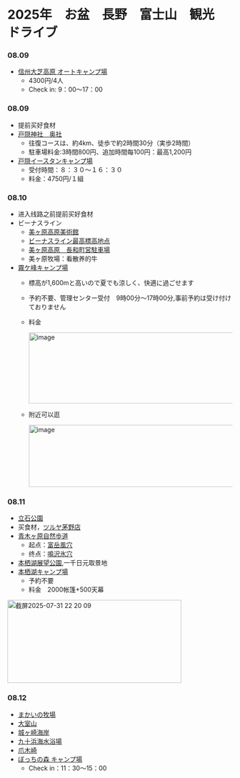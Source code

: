 # 2025年　お盆　長野　富士山　観光　ドライブ

### 08.09
- [信州大芝高原 オートキャンプ場](https://maps.app.goo.gl/QfF1kdcmaip4s6oWA)
  - 4300円/4人
  - Check in: 9：00～17：00

### 08.09
- 提前买好食材
- [戸隠神社　奥社](https://maps.app.goo.gl/7SQ7RfzbXZGqtATw5?g_st=ipc)
  - 往復コースは、約4km、徒歩で約2時間30分（実歩2時間）
  - 駐車場料金:3時間800円、追加時間每100円：最高1,200円
- [戸隠イースタンキャンプ場](https://maps.app.goo.gl/pYuToGchyFnXiN418)
  - 受付時間：８：３０～１６：３０
  - 料金：4750円/１組

### 08.10
- 进入线路之前提前买好食材
- ビーナスライン
  - [美ヶ原高原美術館](https://maps.app.goo.gl/N2ywtfsGiLnKdYnn8)
  - [ビーナスライン最高標高地点](https://maps.app.goo.gl/9TrFWEfEPa9KM3UX6)
  - [美ヶ原高原　長和町営駐車場](https://maps.app.goo.gl/fBmqWkeJbisDpgac9)
  - 美ヶ原牧場：看散养的牛
- [霧ケ峰キャンプ場](https://maps.app.goo.gl/nCvfYeBVp6sXDQxf8)
  - 標高が1,600mと高いので夏でも涼しく、快適に過ごせます
  - 予約不要、管理センター受付　9時00分～17時00分,事前予約は受け付けておりません
  - 料金
    
    <img width="464" height="159" alt="image" src="https://github.com/user-attachments/assets/980c0e86-2eb2-410f-9177-e60a7b5aa691" />

  - 附近可以逛
 
    <img width="863" height="139" alt="image" src="https://github.com/user-attachments/assets/a6503f38-bd14-4c40-9c83-6b6e101d3b58" />

### 08.11
- [立石公園](https://maps.app.goo.gl/H8UeP6cqh79cAYFC7)
- 买食材，[ツルヤ茅野店](https://maps.app.goo.gl/okRjyGEwWBAn69uXA?g_st=ipc)
- [青木ヶ原自然歩道](https://maps.app.goo.gl/MZVrU6NpiUPLKjyh6?g_st=ipc)
  - 起点：[富岳風穴](https://maps.app.goo.gl/oq3zsFzCqUXsiAJM7?g_st=ipc)
  - 终点：[鳴沢氷穴](https://maps.app.goo.gl/kAm8rsChwHbjrDi98?g_st=ipc)
- [本栖湖展望公園](https://maps.app.goo.gl/G1zdVuByqxU8GFXn9?g_st=ipc),一千日元取景地
- [本栖湖キャンプ場](https://maps.app.goo.gl/HP9XYs7tdApGkLLJA)
  - 予約不要
  - 料金　2000帐篷+500天幕
<img width="389" height="186" alt="截屏2025-07-31 22 20 09" src="https://github.com/user-attachments/assets/a224fcc7-bd13-4bdb-9673-882aecf057f2" />

### 08.12
- [まかいの牧場](https://maps.app.goo.gl/mgBC6zStsDMd95H89)
- [大室山](https://maps.app.goo.gl/QkUjcFhg8mb9xMfC7)
- [城ヶ崎海岸](https://maps.app.goo.gl/w1cvshvDPzKMpoCh9)
- [九十浜海水浴場](https://maps.app.goo.gl/XaoE72EMCEKS8WjFA)
- [爪木崎](https://maps.app.goo.gl/4GsP45p4ii6BV5NKA)
- [ぼっちの森 キャンプ場](https://maps.app.goo.gl/j9HZeYhDj457NDZN9)
  - Check in：11：30～15：00
